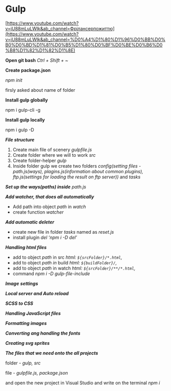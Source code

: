 # Gulp

[https://www.youtube.com/watch?v=jU88mLuLWlk&ab_channel=Фрілансерпожиттю](https://www.youtube.com/watch?v=jU88mLuLWlk&ab_channel=%D0%A4%D1%80%D1%96%D0%BB%D0%B0%D0%BD%D1%81%D0%B5%D1%80%D0%BF%D0%BE%D0%B6%D0%B8%D1%82%D1%82%D1%8E)

**Open git bash** *Ctrl + Shift + ~*

**Create package.json**

*npm init*

firsly asked about name of folder

**Install gulp globally**

npm i gulp-cli -g

**Install gulp locally**

npm i gulp -D

***File structure***

1. Create main file of scenery *gulpfile.js*
2. Create folder where we will to work *src*
3. Create folder-helper *gulp*
4. Inside folder gulp we create two folders *config(setting files - path.js(ways), plagins.js(information about common plugins), ftp.js(settings for loading the result on ftp server))* and *tasks*

***Set up the ways(paths) inside** path.js*

***Add watcher, that does all automatically***

- Add path into object *path* in *watch*
- create function *watcher*

***Add automatic deleter***

- create new file in folder *tasks* named as *reset.js*
- install plugin *del ‘npm i -D del’*

***Handling html files***

- add to object *path* in src *html: `${srcFolder}/*.html`,*
- add to object *path in* build *html: `${buildFolder}/`,*
- add to object *path* in watch *html: `${srcFolder}/**/*.html`,*
- command *npm i -D gulp-file-include*

***Image*** ***settings***

***Local server and Auto reload***

***SCSS to CSS***

***Handling JavaScript files***

***Formatting images***

***Converting ang handling the fonts***

***Creating svg sprites***

***The files that we need onto the all projects***

folder - *gulp, src*

file - *gulpfile.js, package.json* 

and open the new project in Visual Studio and write on the terminal *npm i*

